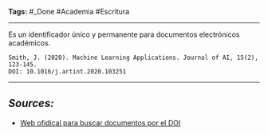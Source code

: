 **Tags:** #_Done 
#Academia #Escritura 
- - -
Es un identificador único y permanente para documentos electrónicos académicos.
``` Ejemplo
Smith, J. (2020). Machine Learning Applications. Journal of AI, 15(2), 123-145. 
DOI: 10.1016/j.artint.2020.103251
```
- - - 
## ***Sources:***
- [Web ofidical para buscar documentos por el DOI](https://www.doi.org/)